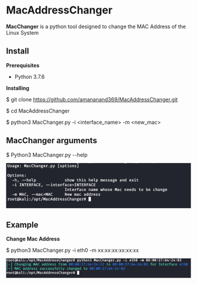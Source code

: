 
# MacAddressChanger

**MacChanger** is a python tool designed to change the MAC Address of the Linux System


## Install

**Prerequisites**

- Python 3.7.6

**Installing**

  $ git clone https://github.com/amananand369/MacAddressChanger.git
  
  $ cd MacAddressChanger
  
  $ python3 MacChanger.py -i <interface_name> -m <new_mac>
  
 MacChanger arguments
-----

  $ Python3 MacChanger.py --help 
  
  ![](images/macChangerHelp.PNG)
  
  Example
-------

**Change Mac Address**

 $ python3 MacChanger.py -i eth0 -m xx:xx:xx:xx:xx:xx 
  
 ![](images/MacChangerMain.PNG)
  
  
  
